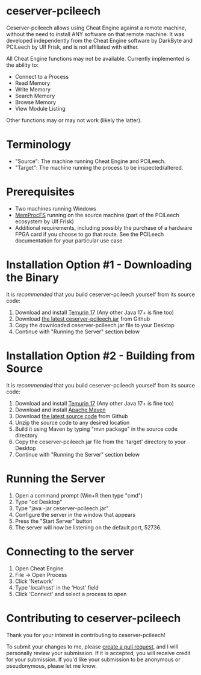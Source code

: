 # ceserver-pcileech

Ceserver-pcileech allows using Cheat Engine against a remote machine, without the need to install ANY software on that
remote machine. It was developed independently from the Cheat Engine software by DarkByte and PCILeech by Ulf Frisk, and
is not affiliated with either.

All Cheat Engine functions may not be available. Currently implemented is the ability to:

* Connect to a Process
* Read Memory
* Write Memory
* Search Memory
* Browse Memory
* View Module Listing

Other functions may or may not work (likely the latter).

# Terminology

* "Source": The machine running Cheat Engine and PCILeech.
* "Target": The machine running the process to be inspected/altered.

# Prerequisites

* Two machines running Windows
* [MemProcFS](https://github.com/ufrisk/MemProcFS) running on the source machine (part of the PCILeech ecosystem by Ulf Frisk)
* Additional requirements, including possibly the purchase of a hardware FPGA card if you choose to go that route. See
  the PCILeech documentation for your particular use case.

# Installation Option #1 - Downloading the Binary

It is *recommended* that you build ceserver-pcileech yourself from its source code:

1. Download and install [Temurin 17](https://adoptium.net/?variant=openjdk17) (Any other Java 17+ is fine too)
2. Download [the latest ceserver-pcileech.jar](https://github.com/isabellaflores/ceserver-pcileech/releases) from Github
3. Copy the downloaded ceserver-pcileech.jar file to your Desktop
4. Continue with "Running the Server" section below

# Installation Option #2 - Building from Source

It is *recommended* that you build ceserver-pcileech yourself from its source code:

1. Download and install [Temurin 17](https://adoptium.net/?variant=openjdk17) (Any other Java 17+ is fine too)
2. Download and install [Apache Maven](https://www.youtube.com/watch?v=--Iv5vBIHjI)
3. Download [the latest source code](https://github.com/isabellaflores/ceserver-pcileech/releases) from Github
4. Unzip the source code to any desired location
5. Build it using Maven by typing "mvn package" in the source code directory
6. Copy the ceserver-pcileech.jar file from the 'target' directory to your Desktop
7. Continue with "Running the Server" section below

# Running the Server

1. Open a command prompt (Win+R then type "cmd")
2. Type "cd Desktop"
3. Type "java -jar ceserver-pcileech.jar"
4. Configure the server in the window that appears
5. Press the "Start Server" button
6. The server will now be listening on the default port, 52736.

# Connecting to the server

1. Open Cheat Engine
2. File -> Open Process
3. Click 'Network'
4. Type 'localhost' in the 'Host' field
5. Click 'Connect' and select a process to open

# Contributing to ceserver-pcileech

Thank you for your interest in contributing to ceserver-pcileech!

To submit your changes to me, please [create a pull request](https://github.com/isabellaflores/ceserver-pcileech/pulls),
and I will personally review your submission. If it is accepted, you will receive credit for your submission. If you'd
like your submission to be anonymous or pseudonymous, please let me know.